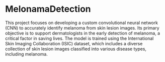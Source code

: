 # MelonamaDetection
This project focuses on developing a custom convolutional neural network (CNN) to accurately identify melanoma from skin lesion images. Its primary objective is to support dermatologists in the early detection of melanoma, a critical factor in saving lives. The model is trained using the International Skin Imaging Collaboration (ISIC) dataset, which includes a diverse collection of skin lesion images classified into various disease types, including melanoma.
